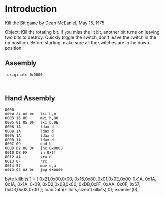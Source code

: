 # Introduction
Kill the Bit game by Dean McDaniel, May 15, 1975

Object: Kill the rotating bit. If you miss the lit bit, another bit turns on leaving two bits to destroy. Quickly
toggle the switch, don't leave the switch in the up position. Before starting, make sure all the switches are in the down position.

## Assembly

```
.originate 0x0000



```


## Hand Assembly

```
0000
0000 21 00 00   lxi h,0
0003 16 80      mvi h,80
0005 01 0E 00   lxi b,0E
0008 1A         ldax d
0009 1A         ldax d
000A 1A         ldax d
000B 1A         ldax d
000C 09         dad b
000D D2 08 00   jnc 0x0008     
0010 DB FF      in 0xff
0012 AA         xra d
0013 0F         rrc
0014 57         mov d,a
0015 C3 08 00   jmp 0x0000
```



byte killbits[] = {
       0x21,0x00,0x00,
       0x16,0x80,
       0x01,0x0E,0x00,
       0x1A,
       0x1A,
       0x1A,
       0x1A,
       0x09,
       0xD2,0x08,0x00,
       0xDB,0xFF,
       0xAA,
       0x0F,
       0x57,
       0xC3,0x08,0x00 };
       loadData(killbits,sizeof(killbits),0);
       examine(0);
```
